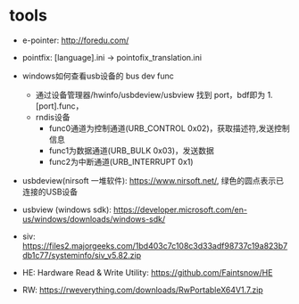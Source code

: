 # tools

- e-pointer: http://foredu.com/
- pointfix: [language].ini -> pointofix_translation.ini

- windows如何查看usb设备的 bus dev func
  - 通过设备管理器/hwinfo/usbdeview/usbview 找到 port，bdf即为 1.[port].func，
  - rndis设备
    - func0通道为控制通道(URB_CONTROL 0x02)，获取描述符,发送控制信息
    - func1为数据通道(URB_BULK 0x03)，发送数据
    - func2为中断通道(URB_INTERRUPT 0x1)
                                                                                               
- usbdeview(nirsoft 一堆软件): https://www.nirsoft.net/, 绿色的圆点表示已连接的USB设备
- usbview (windows sdk): https://developer.microsoft.com/en-us/windows/downloads/windows-sdk/
- siv: https://files2.majorgeeks.com/1bd403c7c108c3d33adf98737c19a823b7db1c77/systeminfo/siv_v5.82.zip
- HE: Hardware Read & Write Utility: https://github.com/Faintsnow/HE
- RW: https://rweverything.com/downloads/RwPortableX64V1.7.zip
